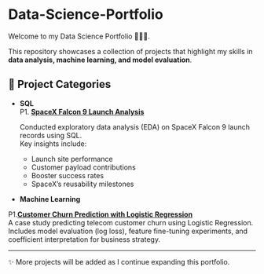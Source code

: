# Data-Science-Portfolio

Welcome to my Data Science Portfolio 👩🏻‍💻.

This repository showcases a collection of projects that highlight my skills in **data analysis, machine learning, and model evaluation**.

## 📂 Project Categories  

- **SQL**  
P1. [**SpaceX Falcon 9 Launch Analysis**](SQL/SpaceX_EDA_SQLquery.ipynb)

   Conducted exploratory data analysis (EDA) on SpaceX Falcon 9 launch records using SQL.  
   Key insights include:
   - Launch site performance  
   - Customer payload contributions  
   - Booster success rates  
   - SpaceX’s reusability milestones  

- **Machine Learning**  

P1.[**Customer Churn Prediction with Logistic Regression**](machine-learning/customer-churn-logistic-regression/Customer%20Churn%20Prediction.ipynb)  
  A case study predicting telecom customer churn using Logistic Regression.  
  Includes model evaluation (log loss), feature fine-tuning experiments, and coefficient interpretation for business strategy.  

---

✨ More projects will be added as I continue expanding this portfolio.  
